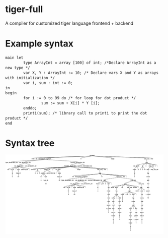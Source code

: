 # tiger-full

A compiler for customized tiger language frontend + backend

# Example syntax

```
main let
        type ArrayInt = array [100] of int; /*Declare ArrayInt as a new type */
        var X, Y : ArrayInt := 10; /* Declare vars X and Y as arrays with initialization */
        var i, sum : int := 0;
in
begin
        for i := 0 to 99 do /* for loop for dot product */
                sum := sum + X[i] * Y [i];
        enddo;
        printi(sum); /* library call to printi to print the dot product */
end
```

# Syntax tree

![Syntax Tree](./frontend/tests/loop.png)
